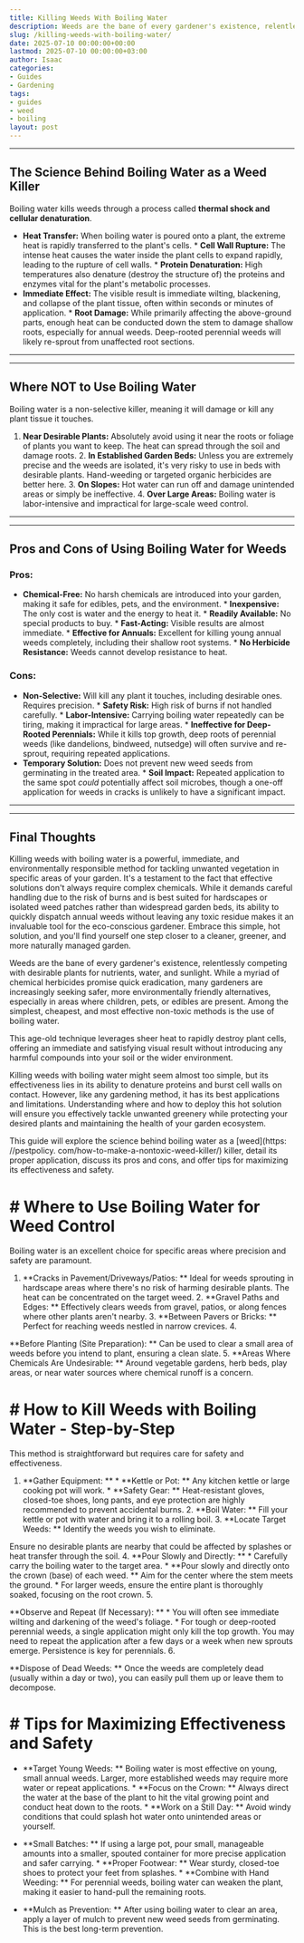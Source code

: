 ```yaml
---
title: Killing Weeds With Boiling Water
description: Weeds are the bane of every gardener's existence, relentlessly competing with desirable plants for nutrients, water, and sunlight.
slug: /killing-weeds-with-boiling-water/
date: 2025-07-10 00:00:00+00:00
lastmod: 2025-07-10 00:00:00+03:00
author: Isaac
categories:
- Guides
- Gardening
tags:
- guides
- weed
- boiling
layout: post
---
```

---
## The Science Behind Boiling Water as a Weed Killer
Boiling water kills weeds through a process called **thermal shock and cellular denaturation**.
* **Heat Transfer:** When boiling water is poured onto a plant, the extreme heat is rapidly transferred to the plant's cells. * **Cell Wall Rupture:** The intense heat causes the water inside the plant cells to expand rapidly, leading to the rupture of cell walls. * **Protein Denaturation:** High temperatures also denature (destroy the structure of) the proteins and enzymes vital for the plant's metabolic processes.
* **Immediate Effect:** The visible result is immediate wilting, blackening, and collapse of the plant tissue, often within seconds or minutes of application. * **Root Damage:** While primarily affecting the above-ground parts, enough heat can be conducted down the stem to damage shallow roots, especially for annual weeds. Deep-rooted perennial weeds will likely re-sprout from unaffected root sections.
---
---
## Where NOT to Use Boiling Water
Boiling water is a non-selective killer, meaning it will damage or kill any plant tissue it touches.
1. **Near Desirable Plants:** Absolutely avoid using it near the roots or foliage of plants you want to keep. The heat can spread through the soil and damage roots. 2. **In Established Garden Beds:** Unless you are extremely precise and the weeds are isolated, it's very risky to use in beds with desirable plants. Hand-weeding or targeted organic herbicides are better here. 3. **On Slopes:** Hot water can run off and damage unintended areas or simply be ineffective. 4.
**Over Large Areas:** Boiling water is labor-intensive and impractical for large-scale weed control.
---
---
## Pros and Cons of Using Boiling Water for Weeds
### Pros:
* **Chemical-Free:** No harsh chemicals are introduced into your garden, making it safe for edibles, pets, and the environment. * **Inexpensive:** The only cost is water and the energy to heat it. * **Readily Available:** No special products to buy. * **Fast-Acting:** Visible results are almost immediate. * **Effective for Annuals:** Excellent for killing young annual weeds completely, including their shallow root systems. * **No Herbicide Resistance:** Weeds cannot develop resistance to heat.
### Cons:
* **Non-Selective:** Will kill any plant it touches, including desirable ones. Requires precision. * **Safety Risk:** High risk of burns if not handled carefully. * **Labor-Intensive:** Carrying boiling water repeatedly can be tiring, making it impractical for large areas. * **Ineffective for Deep-Rooted Perennials:** While it kills top growth, deep roots of perennial weeds (like dandelions, bindweed, nutsedge) will often survive and re-sprout, requiring repeated applications.
* **Temporary Solution:** Does not prevent new weed seeds from germinating in the treated area. * **Soil Impact:** Repeated application to the same spot *could* potentially affect soil microbes, though a one-off application for weeds in cracks is unlikely to have a significant impact.
---
---
## Final Thoughts
Killing weeds with boiling water is a powerful, immediate, and environmentally responsible method for tackling unwanted vegetation in specific areas of your garden. It's a testament to the fact that effective solutions don't always require complex chemicals.
While it demands careful handling due to the risk of burns and is best suited for hardscapes or isolated weed patches rather than widespread garden beds, its ability to quickly dispatch annual weeds without leaving any toxic residue makes it an invaluable tool for the eco-conscious gardener. Embrace this simple, hot solution, and you'll find yourself one step closer to a cleaner, greener, and more naturally managed garden.

Weeds are the bane of every gardener's existence, relentlessly competing with desirable plants for nutrients, water, and sunlight. While a myriad of chemical herbicides promise quick eradication, many gardeners are increasingly seeking safer, more environmentally friendly alternatives, especially in areas where children, pets, or edibles are present. Among the simplest, cheapest, and most effective non-toxic methods is the use of boiling water.

This age-old technique leverages sheer heat to rapidly destroy plant cells, offering an immediate and satisfying visual result without introducing any harmful compounds into your soil or the wider environment.

Killing weeds with boiling water might seem almost too simple, but its effectiveness lies in its ability to denature proteins and burst cell walls on contact. However, like any gardening method, it has its best applications and limitations. Understanding where and how to deploy this hot solution will ensure you effectively tackle unwanted greenery while protecting your desired plants and maintaining the health of your garden ecosystem.

This guide will explore the science behind boiling water as a [weed](https: //pestpolicy. com/how-to-make-a-nontoxic-weed-killer/) killer, detail its proper application, discuss its pros and cons, and offer tips for maximizing its effectiveness and safety.

# # Where to Use Boiling Water for Weed Control

Boiling water is an excellent choice for specific areas where precision and safety are paramount.

1. **Cracks in Pavement/Driveways/Patios: ** Ideal for weeds sprouting in hardscape areas where there's no risk of harming desirable plants. The heat can be concentrated on the target weed. 2. **Gravel Paths and Edges: ** Effectively clears weeds from gravel, patios, or along fences where other plants aren't nearby. 3. **Between Pavers or Bricks: ** Perfect for reaching weeds nestled in narrow crevices. 4.

**Before Planting (Site Preparation): ** Can be used to clear a small area of weeds before you intend to plant, ensuring a clean slate. 5. **Areas Where Chemicals Are Undesirable: ** Around vegetable gardens, herb beds, play areas, or near water sources where chemical runoff is a concern.

# # How to Kill Weeds with Boiling Water - Step-by-Step

This method is straightforward but requires care for safety and effectiveness.

1. **Gather Equipment: ** * **Kettle or Pot: ** Any kitchen kettle or large cooking pot will work. * **Safety Gear: ** Heat-resistant gloves, closed-toe shoes, long pants, and eye protection are highly recommended to prevent accidental burns. 2. **Boil Water: ** Fill your kettle or pot with water and bring it to a rolling boil. 3. **Locate Target Weeds: ** Identify the weeds you wish to eliminate.

Ensure no desirable plants are nearby that could be affected by splashes or heat transfer through the soil. 4. **Pour Slowly and Directly: ** * Carefully carry the boiling water to the target area. * **Pour slowly and directly onto the crown (base) of each weed. ** Aim for the center where the stem meets the ground. * For larger weeds, ensure the entire plant is thoroughly soaked, focusing on the root crown. 5.

**Observe and Repeat (If Necessary): ** * You will often see immediate wilting and darkening of the weed's foliage. * For tough or deep-rooted perennial weeds, a single application might only kill the top growth. You may need to repeat the application after a few days or a week when new sprouts emerge. Persistence is key for perennials. 6.

**Dispose of Dead Weeds: ** Once the weeds are completely dead (usually within a day or two), you can easily pull them up or leave them to decompose.

# # Tips for Maximizing Effectiveness and Safety

* **Target Young Weeds: ** Boiling water is most effective on young, small annual weeds. Larger, more established weeds may require more water or repeat applications. * **Focus on the Crown: ** Always direct the water at the base of the plant to hit the vital growing point and conduct heat down to the roots. * **Work on a Still Day: ** Avoid windy conditions that could splash hot water onto unintended areas or yourself.

* **Small Batches: ** If using a large pot, pour small, manageable amounts into a smaller, spouted container for more precise application and safer carrying. * **Proper Footwear: ** Wear sturdy, closed-toe shoes to protect your feet from splashes. * **Combine with Hand Weeding: ** For perennial weeds, boiling water can weaken the plant, making it easier to hand-pull the remaining roots.

* **Mulch as Prevention: ** After using boiling water to clear an area, apply a layer of mulch to prevent new weed seeds from germinating. This is the best long-term prevention.
